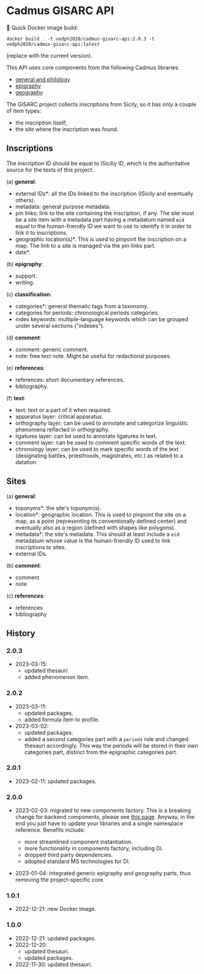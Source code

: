 # Cadmus GISARC API

🐋 Quick Docker image build:

    docker build . -t vedph2020/cadmus-gisarc-api:2.0.3 -t vedph2020/cadmus-gisarc-api:latest

(replace with the current version).

This API uses core components from the following Cadmus libraries:

- [general and philology](https://github.com/vedph/cadmus-shell-2)
- [epigraphy](https://github.com/vedph/cadmus-epigraphy)
- [geography](https://github.com/vedph/cadmus-geo)

The GISARC project collects inscriptions from Sicily, so it has only a couple of item types:

- the inscription itself;
- the site where the inscription was found.

## Inscriptions

The inscription ID should be equal to ISiciliy ID, which is the authoritative source for the texts of this project.

(a) **general**:

- external IDs\*: all the IDs linked to the inscription (ISicily and eventually others).
- metadata: general purpose metadata.
- pin links: link to the site containing the inscription, if any. The site must be a site item with a metadata part having a metadatum named `eid` equal to the human-friendly ID we want to use to identify it in order to link it to inscriptions.
- geographic location(s)\*. This is used to pinpoint the inscription on a map. The link to a site is managed via the pin links part.
- date\*.

(b) **epigraphy**:

- support.
- writing.

(c) **classification**:

- categories\*: general thematic tags from a taxonomy.
- categories for periods: chronological periods categories.
- index keywords: multiple-language keywords which can be grouped under several sections ("indexes").

(d) **comment**:

- comment: generic comment.
- note: free text note. Might be useful for redactional purposes.

(e) **references**:

- references: short documentary references.
- bibliography.

(f) **text**:

- text: text or a part of it when required.
- apparatus layer: critical apparatus.
- orthography layer: can be used to annotate and categorize linguistic phenomena reflected in orthography.
- ligatures layer: can be used to annotate ligatures in text.
- comment layer: can be used to comment specific words of the text.
- chronology layer: can be used to mark specific words of the text (designating battles, priesthoods, magistrates, etc.) as related to a datation.

## Sites

(a) **general**:

- toponyms\*: the site's toponym(s).
- location\*: geographic location. This is used to pinpoint the site on a map, as a point (representing its conventionally defined center) and eventually also as a region (defined with shapes like polygons).
- metadata\*: the site's metadata. This should at least include a `eid` metadatum whose value is the human-friendly ID used to link inscriptions to sites.
- external IDs.

(b) **comment**:

- comment
- note

(c) **references**:

- references
- bibliography

## History

### 2.0.3

- 2023-03-15:
  - updated thesauri.
  - added phenomenon item.

### 2.0.2

- 2023-03-11:
  - updated packages.
  - added formula item to profile.
- 2023-03-02:
  - updated packages.
  - added a second categories part with a `periods` role and changed thesauri accordingly. This way the periods will be stored in their own categories part, distinct from the epigraphic categories part.

### 2.0.1

- 2023-02-11: updated packages.

### 2.0.0

- 2023-02-03: migrated to new components factory. This is a breaking change for backend components, please see [this page](https://myrmex.github.io/overview/cadmus/dev/history/#2023-02-01---backend-infrastructure-upgrade). Anyway, in the end you just have to update your libraries and a single namespace reference. Benefits include:
  - more streamlined component instantiation.
  - more functionality in components factory, including DI.
  - dropped third party dependencies.
  - adopted standard MS technologies for DI.

- 2023-01-04: integrated generic epigraphy and geography parts, thus removing the project-specific core.

### 1.0.1

- 2022-12-21: new Docker image.

### 1.0.0

- 2022-12-21: updated packages.
- 2022-12-20:
  - updated thesauri.
  - updated packages.
- 2022-11-30: updated thesauri.
